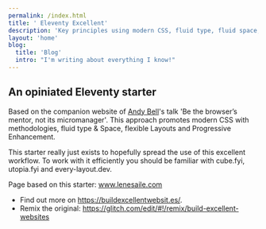 ```yaml
---
permalink: /index.html
title: ' Eleventy Excellent'
description: 'Key principles using modern CSS, fluid type, fluid space, flexible layout and progressive enhancement will help you to build better front-ends that work for everyone.'
layout: 'home'
blog:
  title: 'Blog'
  intro: "I'm writing about everything I know!"
---
```


## An opiniated Eleventy starter

Based on the companion website of [Andy Bell](https://twitter.com/hankchizljaw/)'s talk 'Be the browser’s mentor, not its micromanager'.
This approach promotes modern CSS with methodologies, fluid type & Space, flexible Layouts and Progressive Enhancement.

This starter really just exists to hopefully spread the use of this excellent workflow. To work with it efficiently you should be familiar with cube.fyi, utopia.fyi and every-layout.dev.

Page based on this starter: www.lenesaile.com

- Find out more on https://buildexcellentwebsit.es/.
- Remix the original: https://glitch.com/edit/#!/remix/build-excellent-websites
